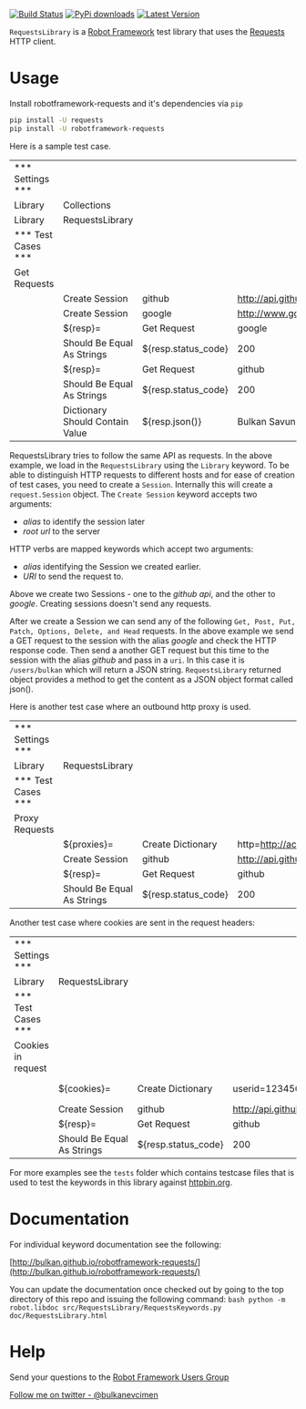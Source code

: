 [![Build Status](https://travis-ci.org/bulkan/robotframework-requests.png?branch=master)](https://travis-ci.org/bulkan/robotframework-requests)
[![PyPi downloads](https://img.shields.io/pypi/dm/robotframework-requests.svg)](https://pypi.python.org/pypi/robotframework-requests)
[![Latest Version](https://img.shields.io/pypi/v/robotframework-requests.svg)](https://pypi.python.org/pypi/robotframework-requests)

``RequestsLibrary`` is a [Robot Framework](http://code.google.com/p/robotframework/) test library that uses the [Requests](https://github.com/kennethreitz/requests) HTTP client.

# Usage

Install robotframework-requests and it's dependencies via ``pip``

```bash
pip install -U requests
pip install -U robotframework-requests
```

Here is a sample test case.

|                    |                                 |                     |                       |               |
| ----------------   | ------------------------------- | ------------------- | --------------------- | ------------- |
| *** Settings ***   |                                 |                     |                       |               |
| Library            | Collections                     |                     |                       |               |
| Library            | RequestsLibrary                 |                     |                       |               |
| *** Test Cases *** |                                 |                     |                       |               |
| Get Requests       |                                 |                     |                       |               |
|                    | Create Session                  | github              | http://api.github.com |               |
|                    | Create Session                  | google              | http://www.google.com |               |
|                    | ${resp}=                        | Get Request         | google                | /             |
|                    | Should Be Equal As Strings      | ${resp.status_code} | 200                   |               |
|                    | ${resp}=                        | Get Request         | github                | /users/bulkan |
|                    | Should Be Equal As Strings      | ${resp.status_code} | 200                   |               |
|                    | Dictionary Should Contain Value | ${resp.json()}      | Bulkan Savun Evcimen  |               |

RequestsLibrary tries to follow the same API as requests. In the above example, we load in the ``RequestsLibrary`` using the ``Library`` keyword. To be able to distinguish HTTP requests to different hosts and for ease of creation of test cases, you need to create a `Session`. Internally this will create a `request.Session` object.  The `Create Session` keyword accepts two arguments:

* _alias_ to identify the session later
* _root url_ to the server

HTTP verbs are mapped keywords which accept two arguments:

* _alias_ identifying the Session we created earlier. 
* _URI_  to send the request to.

Above we create two Sessions - one to the _github api_, and the other to _google_. Creating sessions doesn't send any requests.

After we create a Session we can send any of the following ``Get, Post, Put, Patch, Options, Delete, and Head`` requests. In the above example we send a GET request to the session with the alias _google_ and check the HTTP response code. Then send a another GET request but this time to the session with the alias _github_ and pass in a `uri`. In this case it is ``/users/bulkan`` which will return a JSON string. `RequestsLibrary` returned object provides a method to get the content as a JSON object format called json().

Here is another test case where an outbound http proxy is used.

|                    |                            |                     |                          |                           |
| ----------------   | -------------------------- | ------------------- | ------------------------ | ------------------------- |
| *** Settings ***   |                            |                     |                          |                           |
| Library            | RequestsLibrary            |                     |                          |                           |
| *** Test Cases *** |                            |                     |                          |                           |
| Proxy Requests     |                            |                     |                          |                           |
|                    | ${proxies}=                | Create Dictionary   | http=http://acme.com:912 | https=http://acme.com:913 |
|                    | Create Session             | github              | http://api.github.com    | proxies=${proxies}        |
|                    | ${resp}=                   | Get Request         | github                   | /                         |
|                    | Should Be Equal As Strings | ${resp.status_code} | 200                      |                           |

Another test case where cookies are sent in the request headers:

|                    |                            |                     |                          |                           |
| ----------------   | -------------------------- | ------------------- | ------------------------ | ------------------------- |
| *** Settings ***   |                            |                     |                          |                           |
| Library            | RequestsLibrary            |                     |                          |                           |
| *** Test Cases *** |                            |                     |                          |                           |
| Cookies in request |                            |                     |                          |                           |
|                    | ${cookies}=                | Create Dictionary   | userid=1234567           | last_visit=2017-12-22     |
|                    | Create Session             | github              | http://api.github.com    | cookies=${cookies}        |
|                    | ${resp}=                   | Get Request         | github                   | /                         |
|                    | Should Be Equal As Strings | ${resp.status_code} | 200                      |                           |

For more examples see the `tests` folder which contains testcase files that is used to test the keywords in this library against [httpbin.org](http://httpbin.org).

# Documentation

For individual keyword documentation see the following:

[http://bulkan.github.io/robotframework-requests/](http://bulkan.github.io/robotframework-requests/)

You can update the documentation once checked out by going to the top directory of this repo and issuing the following command:
``bash
python -m robot.libdoc src/RequestsLibrary/RequestsKeywords.py doc/RequestsLibrary.html
``

# Help

Send your questions to the [Robot Framework Users Group](https://groups.google.com/forum/#!forum/robotframework-users)

[Follow me on twitter - @bulkanevcimen](https://twitter.com/bulkanevcimen)
